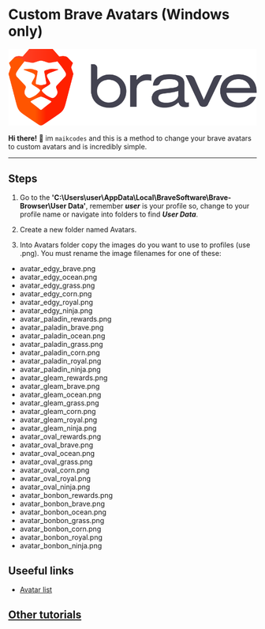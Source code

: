 # Custom Brave Avatars (Windows only)

![Alt text](public/img/brave_browser.svg)

__Hi there!__ 👋 im `maikcodes` and this is a method to change your brave avatars to custom avatars and is incredibly simple.

---

## Steps

1. Go to the __'C:\Users\user\AppData\Local\BraveSoftware\Brave-Browser\User Data'__, remember ___user___ is your profile so, change to your profile name or navigate into folders to find ___User Data___.

2. Create a new folder named Avatars.
3. Into Avatars folder copy the images do you want to use to profiles (use .png). You must rename the image filenames for one of these:

- avatar_edgy_brave.png
- avatar_edgy_ocean.png
- avatar_edgy_grass.png
- avatar_edgy_corn.png
- avatar_edgy_royal.png
- avatar_edgy_ninja.png
- avatar_paladin_rewards.png
- avatar_paladin_brave.png
- avatar_paladin_ocean.png
- avatar_paladin_grass.png
- avatar_paladin_corn.png
- avatar_paladin_royal.png
- avatar_paladin_ninja.png
- avatar_gleam_rewards.png
- avatar_gleam_brave.png
- avatar_gleam_ocean.png
- avatar_gleam_grass.png
- avatar_gleam_corn.png
- avatar_gleam_royal.png
- avatar_gleam_ninja.png
- avatar_oval_rewards.png
- avatar_oval_brave.png
- avatar_oval_ocean.png
- avatar_oval_grass.png
- avatar_oval_corn.png
- avatar_oval_royal.png
- avatar_oval_ninja.png
- avatar_bonbon_rewards.png
- avatar_bonbon_brave.png
- avatar_bonbon_ocean.png
- avatar_bonbon_grass.png
- avatar_bonbon_corn.png
- avatar_bonbon_royal.png
- avatar_bonbon_ninja.png

## Useeful links

- [Avatar list](https://github.com/brave/brave-core/blob/master/app/theme/default_100_percent/common/avatars/avatarlist)

## [Other tutorials](https://github.com/maikcodes/tutorials)
